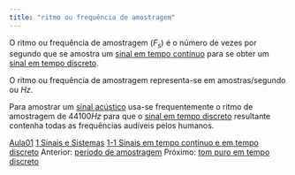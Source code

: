 ```yaml
---
title: "ritmo ou frequência de amostragem"
---
```



O ritmo ou frequência de amostragem ($F_s$) é o número de vezes por segundo que se amostra um [sinal em tempo contínuo](sinal%20em%20tempo%20contínuo.md) para se obter um [sinal em tempo discreto](sinal%20em%20tempo%20discreto.md).

O ritmo ou frequência de amostragem representa-se em amostras/segundo ou $Hz$.

Para amostrar um [sinal acústico](sinal%20acústico.md) usa-se frequentemente o ritmo de amostragem de $44100 Hz$ para que o [sinal em tempo discreto](sinal%20em%20tempo%20discreto.md) resultante contenha todas as frequências audíveis pelos humanos.

[Aula01](../Aula01.md)
[1 Sinais e Sistemas](topicos/1%20Sinais%20e%20Sistemas.md)
[1-1 Sinais em tempo contínuo e em tempo discreto](topicos/1-1%20Sinais%20em%20tempo%20contínuo%20e%20em%20tempo%20discreto.md)
Anterior: [período de amostragem](período%20de%20amostragem.md)
Próximo: [tom puro em tempo discreto](tom%20puro%20em%20tempo%20discreto.md)
